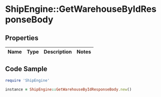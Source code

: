 # ShipEngine::GetWarehouseByIdResponseBody

## Properties

Name | Type | Description | Notes
------------ | ------------- | ------------- | -------------

## Code Sample

```ruby
require 'ShipEngine'

instance = ShipEngine::GetWarehouseByIdResponseBody.new()
```


